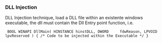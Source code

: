 ### DLL Injection ###

DLL Injection technique, load a DLL file within an existente windows executable, the dll must contain the Dll Entry point function, i.e.


`
BOOL WINAPI DllMain(
   HINSTANCE hinstDLL,
   DWORD     fdwReason,
   LPVOID    lpvReserved
)
{
  /* Code to be injected within the Executable */
}`
